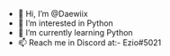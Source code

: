 - 👋 Hi, I’m @Daewiix
- 👀 I’m interested in Python
- 🌱 I’m currently learning Python
- 📫 Reach me in Discord at:- Ezio#5021

